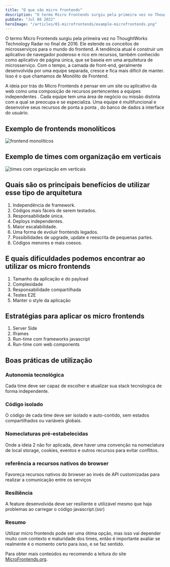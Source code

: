 ```yaml
---
title: "O que são micro frontends"
description: "O termo Micro Frontends surgiu pela primeira vez no ThoughtWorks Technology Radar no final de 2016. Ele estende os conceitos de microsserviços para o mundo do frontend."
pubDate: "Jul 08 2022"
heroImage: "/articles/01-microfrontends/example-microfrontends.png"
---
```


O termo Micro Frontends surgiu pela primeira vez no ThoughtWorks Technology Radar no final de 2016. Ele estende os conceitos de microsserviços para o mundo do frontend. A tendência atual é construir um aplicativo de navegador poderoso e rico em recursos, também conhecido como aplicativo de página única, que se baseia em uma arquitetura de microsserviço. Com o tempo, a camada de front-end, geralmente desenvolvida por uma equipe separada, cresce e fica mais difícil de manter. Isso é o que chamamos de Monólito de Frontend.

A ideia por trás do Micro Frontends é pensar em um site ou aplicativo da web como uma composição de recursos pertencentes a equipes independentes . Cada equipe tem uma área de negócio ou missão distinta com a qual se preocupa e se especializa. Uma equipe é multifuncional e desenvolve seus recursos de ponta a ponta , do banco de dados à interface do usuário.

## Exemplo de frontends monolíticos

<img src="/articles/01-microfrontends/frontend-monoliticos.png" alt="frontend monolíticos" />

## Exemplo de times com organização em verticais

<img src="/articles/01-microfrontends/teams-microfronend.png" alt="times com organização em verticais" />

## Quais são os principais benefícios de utilizar esse tipo de arquitetura

1. Independência de framework.
2. Códigos mais fáceis de serem testados.
3. Responsabilidade única.
4. Deploys independentes.
5. Maior escalabilidade.
6. Uma forma de evoluir frontends legados.
7. Possibilidades de upgrade, update e reescrita de pequenas partes.
8. Códigos menores e mais coesos.

## E quais dificuldades podemos encontrar ao utilizar os micro frontends

1. Tamanho da aplicação e do payload
2. Complexidade
3. Responsabilidade compartilhada
4. Testes E2E
5. Manter o style da aplicação

## Estratégias para aplicar os micro frontends

1. Server Side
2. Iframes
3. Run-time com frameworks javascript
4. Run-time com web components

## Boas práticas de utilização

### Autonomia tecnológica

Cada time deve ser capaz de escolher e atualizar sua stack tecnologica de forma independente.

### Código isolado

O código de cada time deve ser isolado e auto-contido, sem estados compartilhados ou variáveis globais.

### Nomeclaturas pré-estabelecidas

Onde a ideia 2 não for aplicada, deve haver uma convenção na nomeclatura de local storage, cookies, eventos e outros recursos para evitar conflitos.

### referência a recursos nativos do browser

Favoreça recursos nativos do browser ao invés de API customizadas para realizar a comunicação entre os serviços

### Resiliência

A feature desenvolvida deve ser resiliente e utilizável mesmo que haja problemas ao carregar o código javascript.(ssr)

### Resumo

Utilizar micro frontends pode ser uma ótima opção, mas isso vai depender muito com contexto e maturidade dos times, então é importante avaliar se realmente é o momento certo para isso, e se faz sentido.

Para obter mais conteúdos eu recomendo a leitura do site [MicroFrontends.org](https://micro-frontends.org/).
